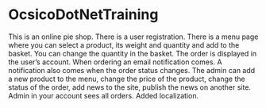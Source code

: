 # OcsicoDotNetTraining
This is an online pie shop. There is a user registration.
There is a menu page where you can select a product, its weight and quantity and add to the basket.
You can change the quantity in the basket. The order is displayed in the user’s account.
When ordering an email notification comes. A notification also comes when the order status changes.
The admin can add a new product to the menu, change the price of the product,
change the status of the order, add news to the site, publish the news on another site.
Admin in your account sees all orders.
Added localization.
